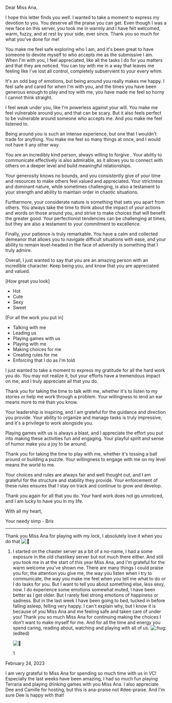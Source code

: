 Dear Miss Ana,

I hope this letter finds you well. I wanted to take a moment to express my devotion to you. You deserve all the praise you can get. Even though I was a new face on this server, you took me in warmly and I have felt welcomed, warm, fuzzy, and at rest by your side, ever since. Thank you so much for what you've done for me!

You make me feel safe exploring who I am, and it's been great to have someone to devote myself to who accepts me as the submissive I am. When I'm with you, I feel appreciated, like all the tasks I do for you matters and that they are noticed. You can toy with me in a way that leaves me feeling like I've lost all control, completely subservient to your every whim.

It's an odd bag of emotions, but being around you really makes me happy. I feel safe and cared for when I'm with you, and the times you have been generous enough to play and toy with me, you have made me feel so horny I cannot think straight.

I feel weak under you, like I'm powerless against your will. You make me feel vulnerable around you, and that can be scary. But it also feels perfect to be vulnerable around someone who accepts me. And you make me feel listened to. 

Being around you is such an intense experience, but one that I wouldn't trade for anything. You make me feel so many things at once, and I would not have it any other way.

You are an incredibly kind person, always willing to forgive . Your ability to communicate effectively is also admirable, as it allows you to connect with others on a deeper level and build meaningful relationships.

Your generosity knows no bounds, and you consistently give of your time and resources to make others feel valued and appreciated. Your strictness and dominant nature, while sometimes challenging, is also a testament to your strength and ability to maintain order in chaotic situations.

Furthermore, your considerate nature is something that sets you apart from others. You always take the time to think about the impact of your actions and words on those around you, and strive to make choices that will benefit the greater good. Your perfectionist tendencies can be challenging at times, but they are also a testament to your commitment to excellence.

Finally, your patience is truly remarkable. You have a calm and collected demeanor that allows you to navigate difficult situations with ease, and your ability to remain level-headed in the face of adversity is something that I truly admire.

Overall, I just wanted to say that you are an amazing person with an incredible character. Keep being you, and know that you are appreciated and valued.

[How great you look]
* Hot
* Cute 
* Sexy
* Sweet

[For all the work you put in]
* Talking with me
* Leading us
* Playing games with us
* Playing with me
* Making choices for me
* Creating rules for me
* Enforcing that I do as I'm told

I just wanted to take a moment to express my gratitude for all the hard work you do. You may not realize it, but your efforts have a tremendous impact on me, and I truly appreciate all that you do.

Thank you for taking the time to talk with me, whether it's to listen to my stories or help me work through a problem. Your willingness to lend an ear means more to me than you know.

Your leadership is inspiring, and I am grateful for the guidance and direction you provide. Your ability to organize and manage tasks is truly impressive, and it's a privilege to work alongside you.

Playing games with us is always a blast, and I appreciate the effort you put into making these activities fun and engaging. Your playful spirit and sense of humor make you a joy to be around.

Thank you for taking the time to play with me, whether it's tossing a ball around or building a puzzle. Your willingness to engage with me on my level means the world to me.

Your choices and rules are always fair and well thought out, and I am grateful for the structure and stability they provide. Your enforcement of these rules ensures that I stay on track and continue to grow and develop.

Thank you again for all that you do. Your hard work does not go unnoticed, and I am lucky to have you in my life.

With all my heart,

Your needy simp - Bris

------------


Thank you Miss Ana for playing with my lock, I absolutely love it when you do that ![💜](https://discord.com/assets/ec10708f00b5b6767490ffe50dfe2663.svg)

1.  I started on the chaster server as a bit of a no-name, I had a some exposure in the old chastikey server but not much there either. And still you took me in at the start of this year Miss Ana, and I'm grateful for the warm welcome you've shown me. There are many things I could praise you for, the attention you give me, the way you listen when I try to communicate, the way you make me feel when you tell me what to do or I do tasks for you. But I want to tell you about something else, less sexy, now. I do experience some emotions somewhat muted, I have been better as I get older. But I rarely feel strong emotions of happiness or sadness. But in the last week I have been going to bed, tucked in before falling asleep, felling very happy. I can't explain why, but I know it is because of you Miss Ana and me feeling safe and taken care of under you! Thank you so much Miss Ana for continuing making the choices I don't want to make myself for me. And for all the time and energy you spend caring, reading about, watching and playing with all of us. ![:hug:](https://cdn.discordapp.com/emojis/870837415818985473.webp?size=100&quality=lossless) (edited)
    
    ![💜](https://discord.com/assets/ec10708f00b5b6767490ffe50dfe2663.svg)
    
    1
    

February 24, 2023

I am very grateful to Miss Ana for spending so much time with us in VC! Especially the last weeks have been amazing, I had so much fun playing Terraria and playing drinking games with you Miss Ana. I also appreciate Dee and Camille for hosting, but this is ana-praise not #dee-praise. And I'm sure Dee is happy with that!

